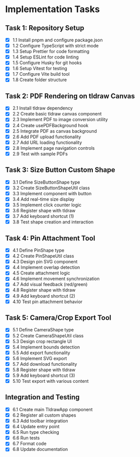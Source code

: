 # Implementation Tasks

## Task 1: Repository Setup
- [x] 1.1 Install pnpm and configure package.json
- [x] 1.2 Configure TypeScript with strict mode
- [x] 1.3 Setup Prettier for code formatting
- [x] 1.4 Setup ESLint for code linting
- [x] 1.5 Configure Husky for git hooks
- [x] 1.6 Setup Vitest for testing
- [x] 1.7 Configure Vite build tool
- [x] 1.8 Create folder structure

## Task 2: PDF Rendering on tldraw Canvas
- [x] 2.1 Install tldraw dependency
- [x] 2.2 Create basic tldraw canvas component
- [x] 2.3 Implement PDF to image conversion utility
- [x] 2.4 Create usePDFBackground hook
- [x] 2.5 Integrate PDF as canvas background
- [x] 2.6 Add PDF upload functionality
- [x] 2.7 Add URL loading functionality
- [x] 2.8 Implement page navigation controls
- [x] 2.9 Test with sample PDFs

## Task 3: Size Button Custom Shape
- [x] 3.1 Define SizeButtonShape type
- [x] 3.2 Create SizeButtonShapeUtil class
- [x] 3.3 Implement component with button
- [x] 3.4 Add real-time size display
- [x] 3.5 Implement click counter logic
- [x] 3.6 Register shape with tldraw
- [x] 3.7 Add keyboard shortcut (1)
- [x] 3.8 Test shape creation and interaction

## Task 4: Pin Attachment Tool
- [x] 4.1 Define PinShape type
- [x] 4.2 Create PinShapeUtil class
- [x] 4.3 Design pin SVG component
- [x] 4.4 Implement overlap detection
- [x] 4.5 Create attachment logic
- [x] 4.6 Implement movement synchronization
- [x] 4.7 Add visual feedback (red/green)
- [x] 4.8 Register shape with tldraw
- [x] 4.9 Add keyboard shortcut (2)
- [x] 4.10 Test pin attachment behavior

## Task 5: Camera/Crop Export Tool
- [x] 5.1 Define CameraShape type
- [x] 5.2 Create CameraShapeUtil class
- [x] 5.3 Design crop rectangle UI
- [x] 5.4 Implement bounds detection
- [x] 5.5 Add export functionality
- [x] 5.6 Implement SVG export
- [x] 5.7 Add download functionality
- [x] 5.8 Register shape with tldraw
- [x] 5.9 Add keyboard shortcut (3)
- [x] 5.10 Test export with various content

## Integration and Testing
- [x] 6.1 Create main TldrawApp component
- [x] 6.2 Register all custom shapes
- [x] 6.3 Add toolbar integration
- [x] 6.4 Update entry point
- [x] 6.5 Run type checking
- [x] 6.6 Run tests
- [x] 6.7 Format code
- [x] 6.8 Update documentation
